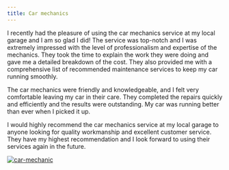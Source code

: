 ```yaml
---
title: Car mechanics
---
```


I recently had the pleasure of using the car mechanics service at my local garage and I am so glad I did! The service was top-notch and I was extremely impressed with the level of professionalism and expertise of the mechanics. They took the time to explain the work they were doing and gave me a detailed breakdown of the cost. They also provided me with a comprehensive list of recommended maintenance services to keep my car running smoothly.

The car mechanics were friendly and knowledgeable, and I felt very comfortable leaving my car in their care. They completed the repairs quickly and efficiently and the results were outstanding. My car was running better than ever when I picked it up.

I would highly recommend the car mechanics service at my local garage to anyone looking for quality workmanship and excellent customer service. They have my highest recommendation and I look forward to using their services again in the future.

[![car-mechanic](<https://dabuttonfactory.com/button.png?t=CHECK+SERVICE&f=Noto+Sans-Bold&ts=26&tc=fff&hp=45&vp=20&c=11&bgt=unicolored&bgc=4bd42f>)](<https://londonexpertfinder.com/link>)
